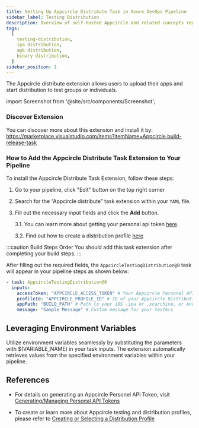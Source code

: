 ```yaml
---
title: Setting Up Appcircle Distribute Task in Azure DevOps Pipeline
sidebar_label: Testing Distribution
description: Overview of self-hosted Appcircle and related concepts regarding testing distribution
tags:
  [
    testing-distribution,
    ipa distribution,
    apk distribution,
    binary distribution,
  ]
sidebar_position: 1
---
```


The Appcircle distribute extension allows users to upload their apps and start distribution to test groups or individuals.

import Screenshot from '@site/src/components/Screenshot';

### Discover Extension

You can discover more about this extension and install it by:
https://marketplace.visualstudio.com/items?itemName=Appcircle.build-release-task

### How to Add the Appcircle Distribute Task Extension to Your Pipeline

To install the Appcircle Distribute Task Extension, follow these steps:

1. Go to your pipeline, click "Edit" button on the top right corner
   <Screenshot url='https://cdn.appcircle.io/docs/assets/testing-distribution-azure-pipeline-edit.png' />
2. Search for the “Appcircle distribute” task extension within your `YAML` file.
   <Screenshot url='https://cdn.appcircle.io/docs/assets/testing-distribution-azure-extension-task.png' />
3. Fill out the necessary input fields and click the **Add** button.
   <Screenshot url='https://cdn.appcircle.io/docs/assets/testing-distribution-azure-extension-task-detail.png' />

   3.1. You can learn more about getting your personal api token [here](/appcircle-api/api-authentication#generatingmanaging-the-personal-api-tokens).

   3.2. Find out how to create a distribution profile [here](/distribute/create-or-select-a-distribution-profile)

:::caution Build Steps Order
You should add this task extension after completing your build steps.
:::

After filling out the required fields, the `AppcircleTestingDistribution@0` task will appear in your pipeline steps as shown below:

```yaml
- task: AppcircleTestingDistribution@0
  inputs:
    accessToken: "APPCIRCLE_ACCESS_TOKEN" # Your Appcircle Personal API Token
    profileId: "APPCIRCLE_PROFILE_ID" # ID of your Appcircle Distribution Profile
    appPath: "BUILD_PATH" # Path to your iOS .ipa or .xcarchive, or Android APK or App Bundle
    message: "Sample Message" # Custom message for your testers
```

## Leveraging Environment Variables

Utilize environment variables seamlessly by substituting the parameters with $(VARIABLE_NAME) in your task inputs. The extension automatically retrieves values from the specified environment variables within your pipeline.

## References

- For details on generating an Appcircle Personel API Token, visit [Generating/Managing Personal API Tokens](/appcircle-api/api-authentication#generatingmanaging-the-personal-api-tokens)

- To create or learn more about Appcircle testing and distribution profiles, please refer to [Creating or Selecting a Distribution Profile](/distribute/create-or-select-a-distribution-profile)
